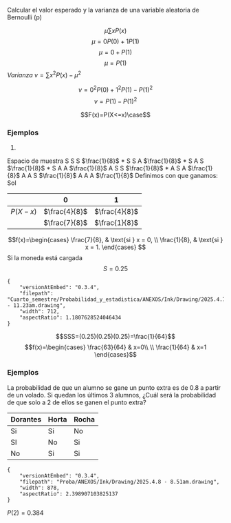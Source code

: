 Calcular el valor esperado y la varianza de una variable aleatoria de Bernoulli (p)

$$\mu \sum xP(x)$$
$$\mu=0P(0)+1P(1)$$
$$\mu= 0 +P(1)$$
$$\mu = P(1)$$
*Varianza*
$v=\sum x^{2}P(x)-\mu^{2}$ 

$$v=0^{2}P(0)+1^{2}P(1)-P(1)^{2}$$
$$v=P(1)-P(1)^{2}$$

$$F(x)=P(X<=x)\case$$

### Ejemplos

1.
Espacio de muestra
S S S $\frac{1}{8}$ *
S S A $\frac{1}{8}$ *
S A S $\frac{1}{8}$ *
S A A $\frac{1}{8}$
A S S $\frac{1}{8}$ *
A S A $\frac{1}{8}$
A A S $\frac{1}{8}$
A A A $\frac{1}{8}$
Definimos con que ganamos: Sol

|          | 0             | 1             |
| -------- | ------------- | ------------- |
| $P(X-x)$ | $\frac{4}{8}$ | $\frac{4}{8}$ |
|          | $\frac{7}{8}$ | $\frac{1}{8}$ |
$$f(x)=\begin{cases}
\frac{7}{8}, & \text{si } x = 0, \\
\frac{1}{8}, & \text{si } x = 1.
\end{cases}
$$ Si la moneda está cargada
$$S=0.25$$

```handdrawn-ink
{
	"versionAtEmbed": "0.3.4",
	"filepath": "Cuarto_semestre/Probabilidad_y_estadistica/ANEXOS/Ink/Drawing/2025.4.7 - 11.23am.drawing",
	"width": 712,
	"aspectRatio": 1.1807628524046434
}
```
$$SSS=(0.25)(0.25)(0.25)=\frac{1}{64}$$
$$f(x)=\begin{cases} \frac{63}{64} & x=0\\ \\
\frac{1}{64} & x=1
\end{cases}$$
### Ejemplos
La probabilidad de que un alumno se gane un punto extra es de 0.8 a partir de un volado. Si quedan los últimos 3 alumnos, ¿Cuál será la probabilidad de que solo a 2 de ellos se ganen el punto extra?


| Dorantes | Horta | Rocha |
| -------- | ----- | ----- |
| Si       | Si    | No    |
| SI       | No    | Si    |
| No       | Si    | Si    |

```handdrawn-ink
{
	"versionAtEmbed": "0.3.4",
	"filepath": "Proba/ANEXOS/Ink/Drawing/2025.4.8 - 8.51am.drawing",
	"width": 878,
	"aspectRatio": 2.398907103825137
}
```
$P(2)=0.384$



